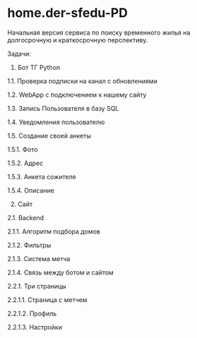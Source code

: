 # home.der-sfedu-PD

Начальная версия сервиса по поиску временного жилья на долгосрочную и краткосрочную перспективу.

Задачи:
1. Бот ТГ Python
 
 1.1. Проверка подписки на канал с обновлениями
 
 1.2. WebApp с подключением к нашему сайту
 
 1.3. Запись Пользователя в базу SQL
 
 1.4. Уведомления пользователю
 
 1.5. Создание своей анкеты
 
 1.5.1. Фото
 
 1.5.2. Адрес
 
 1.5.3. Анкета сожителя
 
 1.5.4. Описание
 
2. Сайт
 
 2.1. Backend
 
 2.1.1. Алгоритм подбора домов
 
 2.1.2. Фильтры
 
 2.1.3. Система метча
 
 2.1.4. Связь между ботом и сайтом
 
 2.2.1. Три страницы
  
  2.2.1.1. Страница с метчем
  
  2.2.1.2. Профиль
  
  2.2.1.3. Настройки
